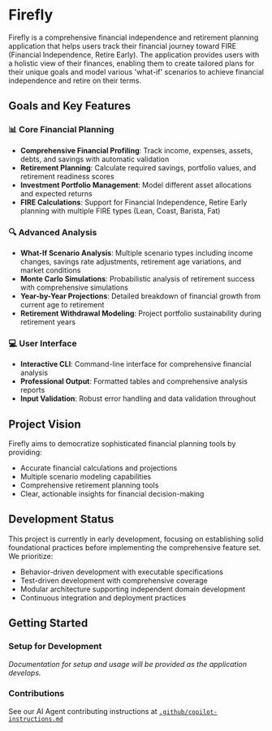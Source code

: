 # Firefly

Firefly is a comprehensive financial independence and retirement planning application that helps users track their financial journey toward FIRE (Financial Independence, Retire Early). The application provides users with a holistic view of their finances, enabling them to create tailored plans for their unique goals and model various 'what-if' scenarios to achieve financial independence and retire on their terms.

## Goals and Key Features

### 📊 Core Financial Planning
- **Comprehensive Financial Profiling**: Track income, expenses, assets, debts, and savings with automatic validation
- **Retirement Planning**: Calculate required savings, portfolio values, and retirement readiness scores
- **Investment Portfolio Management**: Model different asset allocations and expected returns
- **FIRE Calculations**: Support for Financial Independence, Retire Early planning with multiple FIRE types (Lean, Coast, Barista, Fat)

### 🔍 Advanced Analysis
- **What-If Scenario Analysis**: Multiple scenario types including income changes, savings rate adjustments, retirement age variations, and market conditions
- **Monte Carlo Simulations**: Probabilistic analysis of retirement success with comprehensive simulations
- **Year-by-Year Projections**: Detailed breakdown of financial growth from current age to retirement
- **Retirement Withdrawal Modeling**: Project portfolio sustainability during retirement years

### 💻 User Interface
- **Interactive CLI**: Command-line interface for comprehensive financial analysis
- **Professional Output**: Formatted tables and comprehensive analysis reports
- **Input Validation**: Robust error handling and data validation throughout

## Project Vision

Firefly aims to democratize sophisticated financial planning tools by providing:
- Accurate financial calculations and projections
- Multiple scenario modeling capabilities  
- Comprehensive retirement planning tools
- Clear, actionable insights for financial decision-making

## Development Status

This project is currently in early development, focusing on establishing solid foundational practices before implementing the comprehensive feature set. We prioritize:
- Behavior-driven development with executable specifications
- Test-driven development with comprehensive coverage
- Modular architecture supporting independent domain development
- Continuous integration and deployment practices

## Getting Started

### Setup for Development
*Documentation for setup and usage will be provided as the application develops.*

### Contributions
See our AI Agent contributing instructions at [`.github/copilot-instructions.md`](.github/copilot-instructions.md)
